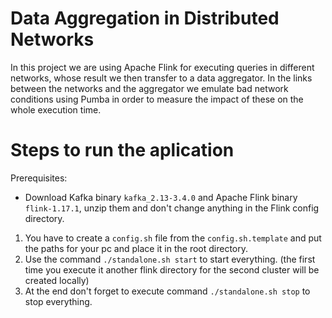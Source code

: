 # Data Aggregation in Distributed Networks

In this project we are using Apache Flink for executing queries in different networks, whose result we then transfer to a data aggregator. In the links between the networks and the aggregator we emulate bad network conditions using Pumba in order to measure the impact of these on the whole execution time.

# Steps to run the aplication
Prerequisites:
* Download Kafka binary `kafka_2.13-3.4.0` and Apache Flink binary `flink-1.17.1`, unzip them and don't change anything in the Flink config directory.

1. You have to create a `config.sh` file from the `config.sh.template` and put the paths for your pc and place it in the root directory.
2. Use the command `./standalone.sh start` to start everything. (the first time you execute it another flink directory for the second cluster will be created locally)
3. At the end don't forget to execute command `./standalone.sh stop` to stop everything.
